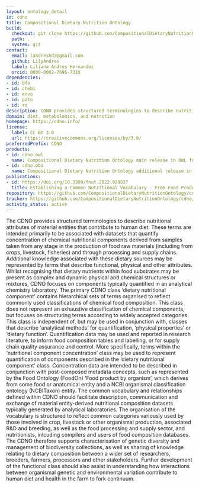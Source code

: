 ```yaml
---
layout: ontology_detail
id: cdno
title: Compositional Dietary Nutrition Ontology
build:
  checkout: git clone https://github.com/CompositionalDietaryNutritionOntology/cdno.git
  path: .
  system: git
contact:
  email: landreshdz@gmail.com
  github: LilyAndres
  label: Liliana Andres Hernandez
  orcid: 0000-0002-7696-731X
dependencies:
- id: bfo
- id: chebi
- id: envo
- id: pato
- id: ro
description: CDNO provides structured terminologies to describe nutritional attributes of material entities that contribute to human diet.
domain: diet, metabolomics, and nutrition
homepage: https://cdno.info/
license:
  label: CC BY 3.0
  url: https://creativecommons.org/licenses/by/3.0/
preferredPrefix: CDNO
products:
- id: cdno.owl
  name: Compositional Dietary Nutrition Ontology main release in OWL format
- id: cdno.obo
  name: Compositional Dietary Nutrition Ontology additional release in OBO format
publications:
- id: https://doi.org/10.3389/fnut.2022.928837
  title: Establishing a Common Nutritional Vocabulary - From Food Production to Diet
repository: https://github.com/CompositionalDietaryNutritionOntology/cdno
tracker: https://github.com/CompositionalDietaryNutritionOntology/cdno/issues
activity_status: active
---
```


The CDNO provides structured terminologies to describe nutritional attributes of material entities that contribute to human diet. These terms are intended primarily to be associated with datasets that quantify concentration of chemical nutritional components derived from samples taken from any stage in the production of food raw materials (including from crops, livestock, fisheries) and through processing and supply chains. Additional knowledge associated with these dietary sources may be represented by terms that describe functional, physical and other attributes. 
Whilst recognising that dietary nutrients within food substrates may be present as complex and dynamic physical and chemical structures or mixtures, CDNO focuses on components typically quantified in an analytical chemistry laboratory. The primary CDNO class ‘dietary nutritional component’ contains hierarchical sets of terms organised to reflect commonly used classifications of chemical food composition. This class does not represent an exhaustive classification of chemical components, but focuses on structuring terms according to widely accepted categories. This class is independent of, but may be used in conjunction with, classes that describe ‘analytical methods’ for quantification, ‘physical properties’ or ‘dietary function’. Quantification data may be used and reported in research literature, to inform food composition tables and labelling, or for supply chain quality assurance and control. 
More specifically, terms within the ‘nutritional component concentration’ class may be used to represent quantification of components described in the ‘dietary nutritional component’ class. Concentration data are intended to be described in conjunction with post-composed metadata concepts, such as represented by the Food Ontology (FoodOn) ‘Food product by organism’, which derives from some food or anatomical entity and a NCBI organismal classification ontology (NCBITaxon) entity. 
The common vocabulary and relationships defined within CDNO should facilitate description, communication and exchange of material entity-derived nutritional composition datasets typically generated by analytical laboratories. The organisation of the vocabulary is structured to reflect common categories variously used by those involved in crop, livestock or other organismal production, associated R&D and breeding, as well as the food processing and supply sector, and nutritionists, inlcuding compilers and users of food composition databases. The CDNO therefore supports characterisation of genetic diversity and management of biodiversity collections, as well as sharing of knowledge relating to dietary composition between a wider set of researchers, breeders, farmers, processors and other stakeholders. Further development of the functional class should also assist in understanding how interactions between organismal genetic and environmental variation contribute to human diet and health in the farm to fork continuum.

